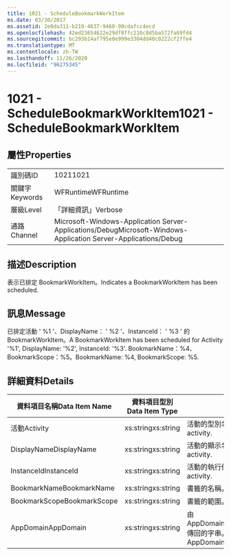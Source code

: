 ```yaml
---
title: 1021 - ScheduleBookmarkWorkItem
ms.date: 03/30/2017
ms.assetid: 2e0da311-b219-4637-9460-90cdafcc4ecd
ms.openlocfilehash: 42ed23654622e29df8ffc210c8d5ba572fa69fd4
ms.sourcegitcommit: bc293b14af795e0e999e3304dd40c0222cf2ffe4
ms.translationtype: MT
ms.contentlocale: zh-TW
ms.lasthandoff: 11/26/2020
ms.locfileid: "96275345"
---
```

# <a name="1021---schedulebookmarkworkitem"></a><span data-ttu-id="5d8d7-102">1021 - ScheduleBookmarkWorkItem</span><span class="sxs-lookup"><span data-stu-id="5d8d7-102">1021 - ScheduleBookmarkWorkItem</span></span>

## <a name="properties"></a><span data-ttu-id="5d8d7-103">屬性</span><span class="sxs-lookup"><span data-stu-id="5d8d7-103">Properties</span></span>  
  
|||  
|-|-|  
|<span data-ttu-id="5d8d7-104">識別碼</span><span class="sxs-lookup"><span data-stu-id="5d8d7-104">ID</span></span>|<span data-ttu-id="5d8d7-105">1021</span><span class="sxs-lookup"><span data-stu-id="5d8d7-105">1021</span></span>|  
|<span data-ttu-id="5d8d7-106">關鍵字</span><span class="sxs-lookup"><span data-stu-id="5d8d7-106">Keywords</span></span>|<span data-ttu-id="5d8d7-107">WFRuntime</span><span class="sxs-lookup"><span data-stu-id="5d8d7-107">WFRuntime</span></span>|  
|<span data-ttu-id="5d8d7-108">層級</span><span class="sxs-lookup"><span data-stu-id="5d8d7-108">Level</span></span>|<span data-ttu-id="5d8d7-109">「詳細資訊」</span><span class="sxs-lookup"><span data-stu-id="5d8d7-109">Verbose</span></span>|  
|<span data-ttu-id="5d8d7-110">通路</span><span class="sxs-lookup"><span data-stu-id="5d8d7-110">Channel</span></span>|<span data-ttu-id="5d8d7-111">Microsoft-Windows-Application Server-Applications/Debug</span><span class="sxs-lookup"><span data-stu-id="5d8d7-111">Microsoft-Windows-Application Server-Applications/Debug</span></span>|  
  
## <a name="description"></a><span data-ttu-id="5d8d7-112">描述</span><span class="sxs-lookup"><span data-stu-id="5d8d7-112">Description</span></span>  

 <span data-ttu-id="5d8d7-113">表示已排定 BookmarkWorkItem。</span><span class="sxs-lookup"><span data-stu-id="5d8d7-113">Indicates a BookmarkWorkItem has been scheduled.</span></span>  
  
## <a name="message"></a><span data-ttu-id="5d8d7-114">訊息</span><span class="sxs-lookup"><span data-stu-id="5d8d7-114">Message</span></span>  

 <span data-ttu-id="5d8d7-115">已排定活動 ' %1 '、DisplayName： ' %2 '、InstanceId： ' %3 ' 的 BookmarkWorkItem。</span><span class="sxs-lookup"><span data-stu-id="5d8d7-115">A BookmarkWorkItem has been scheduled for Activity '%1', DisplayName: '%2', InstanceId: '%3'.</span></span>  <span data-ttu-id="5d8d7-116">BookmarkName：%4、BookmarkScope：%5。</span><span class="sxs-lookup"><span data-stu-id="5d8d7-116">BookmarkName: %4, BookmarkScope: %5.</span></span>  
  
## <a name="details"></a><span data-ttu-id="5d8d7-117">詳細資料</span><span class="sxs-lookup"><span data-stu-id="5d8d7-117">Details</span></span>  
  
|<span data-ttu-id="5d8d7-118">資料項目名稱</span><span class="sxs-lookup"><span data-stu-id="5d8d7-118">Data Item Name</span></span>|<span data-ttu-id="5d8d7-119">資料項目型別</span><span class="sxs-lookup"><span data-stu-id="5d8d7-119">Data Item Type</span></span>|<span data-ttu-id="5d8d7-120">描述</span><span class="sxs-lookup"><span data-stu-id="5d8d7-120">Description</span></span>|  
|--------------------|--------------------|-----------------|  
|<span data-ttu-id="5d8d7-121">活動</span><span class="sxs-lookup"><span data-stu-id="5d8d7-121">Activity</span></span>|<span data-ttu-id="5d8d7-122">xs:string</span><span class="sxs-lookup"><span data-stu-id="5d8d7-122">xs:string</span></span>|<span data-ttu-id="5d8d7-123">活動的型別名稱。</span><span class="sxs-lookup"><span data-stu-id="5d8d7-123">The type name of the activity.</span></span>|  
|<span data-ttu-id="5d8d7-124">DisplayName</span><span class="sxs-lookup"><span data-stu-id="5d8d7-124">DisplayName</span></span>|<span data-ttu-id="5d8d7-125">xs:string</span><span class="sxs-lookup"><span data-stu-id="5d8d7-125">xs:string</span></span>|<span data-ttu-id="5d8d7-126">活動的顯示名稱。</span><span class="sxs-lookup"><span data-stu-id="5d8d7-126">The display name of the activity.</span></span>|  
|<span data-ttu-id="5d8d7-127">InstanceId</span><span class="sxs-lookup"><span data-stu-id="5d8d7-127">InstanceId</span></span>|<span data-ttu-id="5d8d7-128">xs:string</span><span class="sxs-lookup"><span data-stu-id="5d8d7-128">xs:string</span></span>|<span data-ttu-id="5d8d7-129">活動的執行個體 ID。</span><span class="sxs-lookup"><span data-stu-id="5d8d7-129">The instance id of the activity.</span></span>|  
|<span data-ttu-id="5d8d7-130">BookmarkName</span><span class="sxs-lookup"><span data-stu-id="5d8d7-130">BookmarkName</span></span>|<span data-ttu-id="5d8d7-131">xs:string</span><span class="sxs-lookup"><span data-stu-id="5d8d7-131">xs:string</span></span>|<span data-ttu-id="5d8d7-132">書籤的名稱。</span><span class="sxs-lookup"><span data-stu-id="5d8d7-132">The name of the bookmark.</span></span>|  
|<span data-ttu-id="5d8d7-133">BookmarkScope</span><span class="sxs-lookup"><span data-stu-id="5d8d7-133">BookmarkScope</span></span>|<span data-ttu-id="5d8d7-134">xs:string</span><span class="sxs-lookup"><span data-stu-id="5d8d7-134">xs:string</span></span>|<span data-ttu-id="5d8d7-135">書籤的範圍。</span><span class="sxs-lookup"><span data-stu-id="5d8d7-135">The scope of the bookmark.</span></span>|  
|<span data-ttu-id="5d8d7-136">AppDomain</span><span class="sxs-lookup"><span data-stu-id="5d8d7-136">AppDomain</span></span>|<span data-ttu-id="5d8d7-137">xs:string</span><span class="sxs-lookup"><span data-stu-id="5d8d7-137">xs:string</span></span>|<span data-ttu-id="5d8d7-138">由 AppDomain.CurrentDomain.FriendlyName 傳回的字串。</span><span class="sxs-lookup"><span data-stu-id="5d8d7-138">The string returned by AppDomain.CurrentDomain.FriendlyName.</span></span>|
